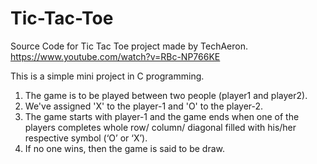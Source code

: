 # Tic-Tac-Toe
Source Code for Tic Tac Toe project made by TechAeron. https://www.youtube.com/watch?v=RBc-NP766KE

 This is a simple mini project in C programming. 
1. The game is to be played between two people (player1 and player2). 
2. We've assigned 'X' to the player-1 and 'O' to the player-2.
3. The game starts with player-1 and the game ends when one of the players completes whole row/ column/ diagonal filled with his/her respective symbol (‘O’ or ‘X’). 
4. If no one wins, then the game is said to be draw.
